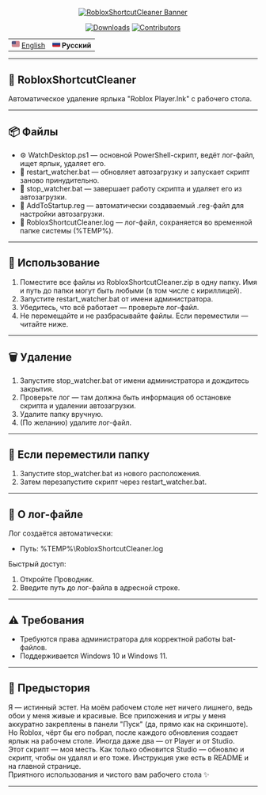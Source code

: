 <p align="center">
  <a href="#"><img width="650" height="213" src="https://imgur.com/a/BmbV0Wu" alt="RobloxShortcutCleaner Banner"></a>
</p>

<p align="center">
	<a href="https://github.com/your-username/RobloxShortcutCleaner/releases"><img src="https://img.shields.io/github/downloads/your-username/RobloxShortcutCleaner/total.svg?style=for-the-badge&color=darkcyan" alt="Downloads"></a>
	<a href="https://github.com/your-username/RobloxShortcutCleaner/graphs/contributors"><img src="https://img.shields.io/github/contributors/your-username/RobloxShortcutCleaner?style=for-the-badge&color=darkcyan" alt="Contributors"></a>
</p>

<div align="center">
<table>
  <tr>
    <td valign="center"><img src="https://github.com/twitter/twemoji/blob/master/assets/svg/1f1fa-1f1f8.svg" width="16"/> <a href="README_en-us.md">English</a></td>
    <td valign="center"><img src="https://github.com/twitter/twemoji/blob/master/assets/svg/1f1f7-1f1fa.svg" width="16"/> <strong>Русский</strong></td>
  </tr>
</table>
</div>

---

## 🧼 RobloxShortcutCleaner

Автоматическое удаление ярлыка "Roblox Player.lnk" с рабочего стола.

---

## 📦 Файлы

- ⚙️ WatchDesktop.ps1 — основной PowerShell-скрипт, ведёт лог-файл, ищет ярлык, удаляет его.
- 🔁 restart_watcher.bat — обновляет автозагрузку и запускает скрипт заново принудительно.
- 🛑 stop_watcher.bat — завершает работу скрипта и удаляет его из автозагрузки.
- 🧾 AddToStartup.reg — автоматически создаваемый .reg-файл для настройки автозагрузки.
- 📄 RobloxShortcutCleaner.log — лог-файл, сохраняется во временной папке системы (%TEMP%).

---

## 🔧 Использование

1. Поместите все файлы из RobloxShortcutCleaner.zip в одну папку. Имя и путь до папки могут быть любыми (в том числе с кириллицей).
2. Запустите restart_watcher.bat от имени администратора.
3. Убедитесь, что всё работает — проверьте лог-файл.
4. Не перемещайте и не разбрасывайте файлы. Если переместили — читайте ниже.

---

## 🗑️ Удаление

1. Запустите stop_watcher.bat от имени администратора и дождитесь закрытия.
2. Проверьте лог — там должна быть информация об остановке скрипта и удалении автозагрузки.
3. Удалите папку вручную.
4. (По желанию) удалите лог-файл.

---

## 🔄 Если переместили папку

1. Запустите stop_watcher.bat из нового расположения.
2. Затем перезапустите скрипт через restart_watcher.bat.

---

## 📄 О лог-файле

Лог создаётся автоматически:
- Путь: %TEMP%\RobloxShortcutCleaner.log

Быстрый доступ:
1. Откройте Проводник.
2. Введите путь до лог-файла в адресной строке.

---

## ⚠️ Требования

- Требуются права администратора для корректной работы bat-файлов.
- Поддерживается Windows 10 и Windows 11.

---

## 🎨 Предыстория

Я — истинный эстет. На моём рабочем столе нет ничего лишнего, ведь обои у меня живые и красивые. Все приложения и игры у меня аккуратно закреплены в панели "Пуск" (да, прямо как на скриншоте).  
Но Roblox, чёрт бы его побрал, после каждого обновления создает ярлык на рабочем столе. Иногда даже два — от Player и от Studio.  
Этот скрипт — моя месть. Как только обновится Studio — обновлю и скрипт, чтобы он удалял и его тоже. Инструкция уже есть в README и на главной странице.  
Приятного использования и чистого вам рабочего стола ✨

---
